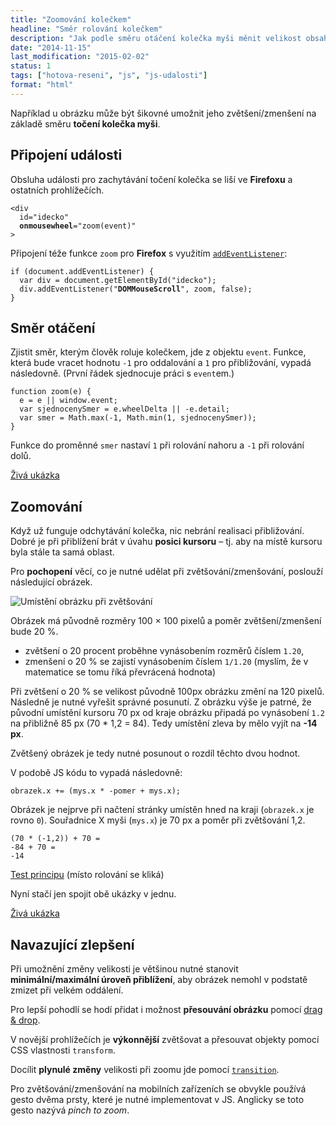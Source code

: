 ```yaml
---
title: "Zoomování kolečkem"
headline: "Směr rolování kolečkem"
description: "Jak podle směru otáčení kolečka myši měnit velikost obsahu."
date: "2014-11-15"
last_modification: "2015-02-02"
status: 1
tags: ["hotova-reseni", "js", "js-udalosti"]
format: "html"
---
```


<p>Například u obrázku může být šikovné umožnit jeho zvětšení/zmenšení na základě směru <b>točení kolečka myši</b>.</p>


<h2 id="udalost">Připojení události</h2>

<p>Obsluha události pro zachytávání točení kolečka se liší ve <b>Firefoxu</b> a ostatních prohlížečích.</p>

<pre><code>&lt;div 
  id="idecko" 
  <b>onmousewheel</b>="zoom(event)"
></code></pre>





<p>Připojení téže funkce <code>zoom</code> pro <b>Firefox</b> s využitím <a href="/pripojeni-udalosti#event-listener"><code>addEventListener</code></a>:</p>

<pre><code>if (document.addEventListener) { 
  var div = document.getElementById("idecko");
  div.addEventListener("<b>DOMMouseScroll</b>", zoom, false);
}</code></pre>






<h2 id="smer">Směr otáčení</h2>

<p>Zjistit směr, kterým člověk roluje kolečkem, jde z objektu <code>event</code>. Funkce, která bude vracet hodnotu <code>-1</code> pro oddalování a <code>1</code> pro přibližování, vypadá následovně. (První řádek sjednocuje práci s <code>event</code>em.)</p>

<pre><code>function zoom(e) {
  e = e || window.event;
  var sjednocenySmer = e.wheelDelta || -e.detail;
  var smer = Math.max(-1, Math.min(1, sjednocenySmer));
}</code></pre>







<p>Funkce do proměnné <code>smer</code> nastaví <code>1</code> při rolování nahoru a <code>-1</code> při rolování dolů.</p>

<p><a href="https://kod.djpw.cz/pbkb">Živá ukázka</a></p>



<h2 id="zoom">Zoomování</h2>

<p>Když už funguje odchytávání kolečka, nic nebrání realisaci přibližování. Dobré je při přiblížení brát v úvahu <b>posici kursoru</b> – tj. aby na místě kursoru byla stále ta samá oblast.</p>

<p>Pro <b>pochopení</b> věcí, co je nutné udělat při zvětšování/zmenšování, poslouží následující obrázek.</p>


<p><img src="/files/otaceni-koleckem/nakres.png" alt="Umístění obrázku při zvětšování" class="border"></p>
















<p>Obrázek má původně rozměry 100 × 100 pixelů a poměr zvětšení/zmenšení bude 20 %.</p>

<ul>
  <li>zvětšení o 20 procent proběhne vynásobením rozměrů číslem <code>1.20</code>,</li>
  
  <li>zmenšení o 20 % se zajistí vynásobením číslem <code>1/1.20</code> (myslím, že v matematice se tomu říká převrácená hodnota)</li>
</ul>

<p>Při zvětšení o 20 % se velikost původně 100px obrázku změní na 120 pixelů. Následně je nutné vyřešit správné posunutí. Z obrázku výše je patrné, že původní umístění kursoru 70 px od kraje obrázku připadá po vynásobení <code>1.2</code> na přibližně 85 px (70 * 1,2 = 84). Tedy umístění zleva by mělo vyjít na <b>-14 px</b>.</p>

<p>Zvětšený obrázek je tedy nutné posunout o rozdíl těchto dvou hodnot.</p>

<p>V podobě JS kódu to vypadá následovně:</p>

<pre><code>obrazek.x += (mys.x * -pomer + mys.x);</code></pre>




<p>Obrázek je nejprve při načtení stránky umístěn hned na kraji (<code>obrazek.x</code> je rovno <code>0</code>). Souřadnice X myši (<code>mys.x</code>) je 70 px a poměr při zvětšování 1,2.</p>

<pre><code>(70 * (-1,2)) + 70 =
-84 + 70 =
-14</code></pre>





<p><a href="https://kod.djpw.cz/qbkb">Test principu</a> (místo rolování se kliká)</p>

<p>Nyní stačí jen spojit obě ukázky v jednu.</p>

<p><a href="https://kod.djpw.cz/obkb">Živá ukázka</a></p>




<h2 id="zlepseni">Navazující zlepšení</h2>

<p>Při umožnění změny velikosti je většinou nutné stanovit <b>minimální/maximální úroveň přiblížení</b>, aby obrázek nemohl v podstatě zmizet při velkém oddálení.</p>

<p>Pro lepší pohodlí se hodí přidat i možnost <b>přesouvání obrázku</b> pomocí <a href="/drag-drop">drag &amp; drop</a>.</p>

<p>V novější prohlížečích je <b>výkonnější</b> zvětšovat a přesouvat objekty pomocí CSS vlastnosti <code>transform</code>.</p>

<p>Docílit <b>plynulé změny</b> velikosti při zoomu jde pomocí <a href="/transition"><code>transition</code></a>.</p>

<p>Pro zvětšování/zmenšování na mobilních zařízeních se obvykle používá gesto dvěma prsty, které je nutné implementovat v JS. Anglicky se toto gesto nazývá <i>pinch to zoom</i>.</p>
